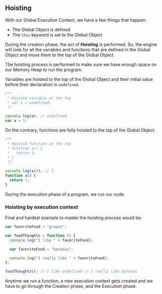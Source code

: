 ## Hoisting

With our Global Execution Context, we have a few things that happen:

- The Global Object is defined
- The `this` keyword is set to the Global Object

During the creation phase, the act of **Hoisting** is performed.
So, the engine will look for all the variables and functions that are defined in the Global Object and move them to the top of the Global Object.

The hoisting process is performed to make sure we have enough space on our Memory Heap to run the program.

Variables are hoisted to the top of the Global Object and their initial value before their declaration is `undefined`.

```javascript
/**
 * Hoisted variable at the top
 * var a = undefined;
 */

console.log(a); // undefined
var a = 1;
```

On the contrary, functions are fully hoisted to the top of the Global Object.

```javascript
/**
 * Hoisted function at the top
 * function a() {
 *   return 1;
 * }
 */

console.log(a()); // 1
function a() {
  return 1;
}
```

During the execution phase of a program, we run our code.

### Hoisting by execution context

Final and hardest example to master the hoisting process would be:

```javascript
var favoriteFood = "grapes";

var foodThoughts = function () {
  console.log("I like " + favoriteFood);

  var favoriteFood = "bananas";

  console.log("I really like " + favoriteFood);
};

foodThoughts(); // I like undefined // I really like bananas
```

Anytime we run a function, a new execution context gets created and we have to go through the Creation phase, and the Execution phase.
